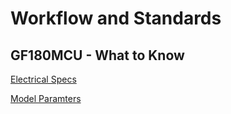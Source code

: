 # Workflow and Standards

## GF180MCU - What to Know

[Electrical Specs](https://gf180mcu-pdk.readthedocs.io/en/latest/analog/spice/elec_specs/elec_specs.html)

[Model Paramters](https://gf180mcu-pdk.readthedocs.io/en/latest/analog/model_parameters/model_parameters.html)
